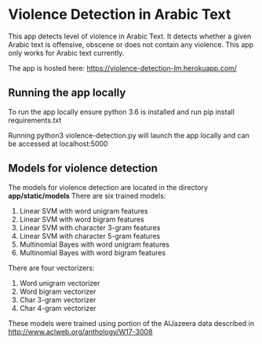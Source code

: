 # Violence Detection in Arabic Text

This app detects level of violence in Arabic Text. It detects whether a given Arabic text is offensive, obscene or does not contain any violence.
This app only works for Arabic text currently.

The app is hosted here: https://violence-detection-lm.herokuapp.com/

## Running the app locally

To run the app locally ensure python 3.6 is installed and run
pip install requirements.txt

Running  python3 violence-detection.py will launch the app locally and can be accessed at localhost:5000


## Models for violence detection

The models for violence detection are located in the directory **app/static/models**
There are six trained models: 
1. Linear SVM with word unigram features
2. Linear SVM with word bigram features
3. Linear SVM with character 3-gram features
4. Linear SVM with character 5-gram features
5. Multinomial Bayes with word unigram features
6. Multinomial Bayes with word bigram features

There are four vectorizers:
1. Word unigram vectorizer
2. Word bigram vectorizer
3. Char 3-gram vectorizer
4. Char 4-gram vectorizer

These models were trained using portion of the AlJazeera data described in http://www.aclweb.org/anthology/W17-3008

